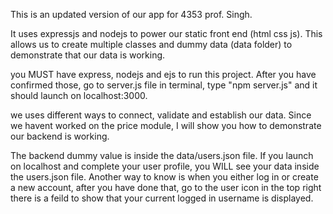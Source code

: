 This is an updated version of our app for 4353 prof. Singh. 

It uses expressjs and nodejs to power our static front end (html css js). 
This allows us to create multiple classes and dummy data (data folder) to demonstrate that our data is working.

you MUST have express, nodejs and ejs to run this project.
After you have confirmed those, go to server.js file in terminal, type "npm server.js" and it should launch on localhost:3000.

we uses different ways to connect, validate and establish our data. Since we havent worked on the price module, I will show you how 
to demonstrate our backend is working. 

The backend dummy value is inside the data/users.json file. If you launch on localhost and complete your user profile, you WILL see your data
inside the users.json file. 
Another way to know is when you either log in or create a new account, after you have done that, go to the user icon in the top right
there is a feild to show that your current logged in username is displayed.
